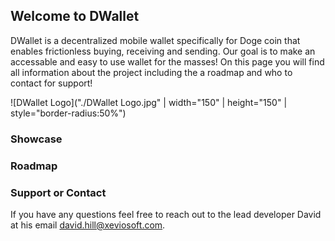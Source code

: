 ## Welcome to DWallet

DWallet is a decentralized mobile wallet specifically for Doge coin that enables frictionless buying, receiving and sending. Our goal is to make an accessable and easy to use wallet for the masses! On this page you will find all information about the project including the a roadmap and who to contact for support!

![DWallet Logo]("./DWallet Logo.jpg" | width="150" | height="150" | style="border-radius:50%")
 
### Showcase


### Roadmap



### Support or Contact
If you have any questions feel free to reach out to the lead developer David at his email david.hill@xeviosoft.com.
